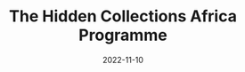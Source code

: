 ---
title: 'The Hidden Collections Africa Programme'
image: /assets/images/Africa-ubuntu-net.webp
background: /assets/images/Africa-ubuntu-net.webp
date: 2022-11-10
tags: news
class: ubuntu
layout: redirect
link_to: https://ubuntunet.net/the-hidden-collections-africa-programme-ubuntunet-alliance-partnership-agreement-with-the-council-on-library-information-resources-clir/
---